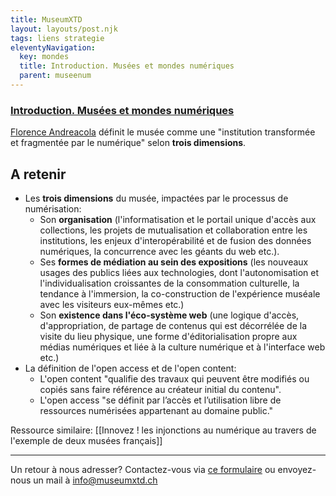 ```yaml
---
title: MuseumXTD
layout: layouts/post.njk
tags: liens strategie
eleventyNavigation:
  key: mondes
  title: Introduction. Musées et mondes numériques
  parent: museenum
---
```


### [Introduction. Musées et mondes numériques](https://journals.openedition.org/culturemusees/4381)

[Florence Andreacola](http://andreacola.fr/) définit le musée comme une "institution transformée et fragmentée par le numérique" selon **trois dimensions**.

## A retenir
 - Les **trois dimensions** du musée, impactées par le processus de numérisation: 
	 - Son **organisation** (l'informatisation et le portail unique d'accès aux collections, les projets de mutualisation et collaboration entre les institutions, les enjeux d'interopérabilité et de fusion des données numériques, la concurrence avec les géants du web etc.). 
	 - Ses **formes de médiation au sein des expositions** (les nouveaux usages des publics liées aux technologies, dont l'autonomisation et l'individualisation croissantes de la consommation culturelle, la tendance à l'immersion, la co-construction de l'expérience muséale avec les visiteurs eux-mêmes etc.)
	 - Son **existence dans l'éco-système web** (une logique d'accès, d'appropriation, de partage de contenus qui est décorrélée de la visite du lieu physique, une forme d'éditorialisation propre aux médias numériques et liée à la culture numérique et à l'interface web etc.)
- La définition de l'open access et de l'open content: 
	- L'open content "qualifie des travaux qui peuvent être modifiés ou copiés sans faire référence au créateur initial du contenu".
	- L'open access "se définit par l’accès et l’utilisation libre de ressources numérisées appartenant au domaine public." 

Ressource similaire: [[Innovez ! les injonctions au numérique au travers de l'exemple de deux musées français]]

----

Un retour à nous adresser? Contactez-vous via [ce formulaire](https://6e13e580.sibforms.com/serve/MUIEAEIKAbyrbuyyFoX325xECn_-FivBZ_w7x0x0JbYpdhGzsuc2HGj9na99Qi-uw8VP3LlaySseIFMmGn06hw9TT_scBOc_O9XxUG_bng5Kt2mWawqE07YTXo8aAWewF9lTFwpUqYJAFrhW_PCqbP3aOA2pSb81YneZA4uk68Mjq-w3NvJMhpDPu8-qX5rs0llVsZvxVChtyOsg) ou envoyez-nous un mail à [info@museumxtd.ch](mailto:info@museumxtd.ch?subject=Contact "Envoyer un mail à info@museumxtd.ch")